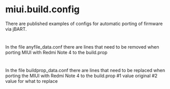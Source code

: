 # miui.build.config
There are published examples of configs for automatic porting of firmware via jBART.
#
#
In the file anyfile_data.conf there are lines that need to be removed when porting MIUI with Redmi Note 4 to the build.prop
#
In the file buildprop_data.conf there are lines that need to be replaced when porting the MIUI with Redmi Note 4 to the build.prop
#1 value original
#2 value for what to replace
#
